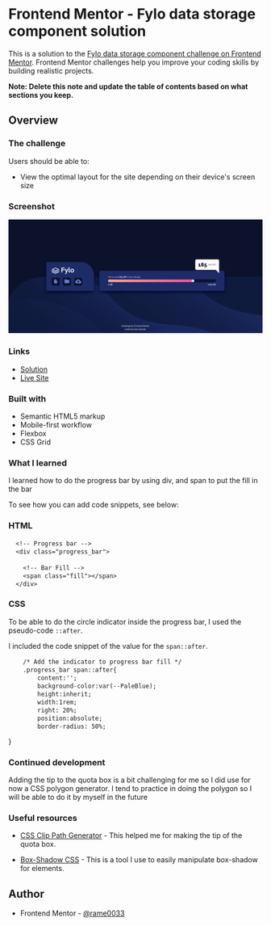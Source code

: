 # Frontend Mentor - Fylo data storage component solution

This is a solution to the [Fylo data storage component challenge on Frontend Mentor](https://www.frontendmentor.io/challenges/fylo-data-storage-component-1dZPRbV5n). Frontend Mentor challenges help you improve your coding skills by building realistic projects. 

**Note: Delete this note and update the table of contents based on what sections you keep.**

## Overview

### The challenge

Users should be able to:

- View the optimal layout for the site depending on their device's screen size

### Screenshot

![](./screenshot/Screenshot%202024-05-14%20151834.png)

### Links

- [Solution](https://github.com/rame0033/practice_pages/tree/main/front-end_mentor_p8)
- [Live Site](https://rame0033.github.io/practice_pages/front-end_mentor_p8/)

### Built with

- Semantic HTML5 markup
- Mobile-first workflow
- Flexbox
- CSS Grid

### What I learned

I learned how to do the progress bar by using div, and span to put the fill in the bar

To see how you can add code snippets, see below:

### HTML
      <!-- Progress bar -->
      <div class="progress_bar">

        <!-- Bar Fill -->
        <span class="fill"></span>
      </div>

### CSS
To be able to do the circle indicator inside the progress bar, I used the pseudo-code `::after`.

I included the code snippet of the value for the `span::after`.



        /* Add the indicator to progress bar fill */
        .progress_bar span::after{
            content:'';
            background-color:var(--PaleBlue);
            height:inherit;
            width:1rem;
            right: 20%;
            position:absolute;
            border-radius: 50%;
}



### Continued development

Adding the tip to the quota box is a bit challenging for me so I did use for now a CSS polygon generator. I tend to practice in doing the polygon so I will be able to do it by myself in the future

### Useful resources

- [CSS Clip Path Generator](https://www.cssportal.com/css-clip-path-generator/) - This helped me for making the tip of the quota box.

- [Box-Shadow CSS](https://cssgenerator.org/box-shadow-css-generator.html) - This is a tool I use to easily manipulate box-shadow for elements.

## Author

- Frontend Mentor - [@rame0033](https://www.frontendmentor.io/profile/rame0033)
